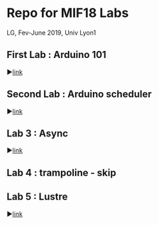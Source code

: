 # Repo for MIF18 Labs

LG, Fev-June 2019, Univ Lyon1

## First Lab : Arduino 101 

:arrow_forward:[link](https://github.com/lauregonnord/mif18-labs/blob/master/TP01/README.md)

## Second Lab : Arduino scheduler

:arrow_forward:[link](https://github.com/lauregonnord/mif18-labs/blob/master/TP02/README.md)

## Lab 3 : Async

:arrow_forward:[link](https://github.com/lauregonnord/mif18-labs/blob/master/TP03/README.md)

## Lab 4 : trampoline - skip

## Lab 5 : Lustre

:arrow_forward:[link](https://github.com/lauregonnord/mif18-labs/blob/master/TP05/README.md)
